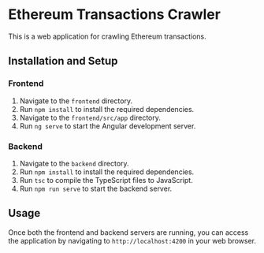 # Ethereum Transactions Crawler

This is a web application for crawling Ethereum transactions.

## Installation and Setup

### Frontend

1. Navigate to the `frontend` directory.
2. Run `npm install` to install the required dependencies.
3. Navigate to the `frontend/src/app` directory.
4. Run `ng serve` to start the Angular development server.

### Backend

1. Navigate to the `backend` directory.
2. Run `npm install` to install the required dependencies.
3. Run `tsc` to compile the TypeScript files to JavaScript.
4. Run `npm run serve` to start the backend server.

## Usage

Once both the frontend and backend servers are running, you can access the application by navigating to `http://localhost:4200` in your web browser.
